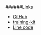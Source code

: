 ######Links
 - [GitHub](http://github.com)
 - [training-kit](https://github.com/github/training-kit)
 - [Line code](https://github.com/github/training-kit/blob/master/resources/learning-path/index.html#L32)
